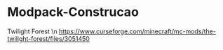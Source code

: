 # Modpack-Construcao

Twilight Forest \n
https://www.curseforge.com/minecraft/mc-mods/the-twilight-forest/files/3051450

